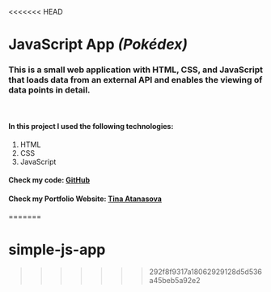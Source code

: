 <<<<<<< HEAD

# JavaScript App *(Pokédex)*

### This is a small web application with HTML, CSS, and JavaScript that loads data from an external API and enables the viewing of data points in detail.
<br>

#### In this project I used the following technologies:
1. HTML
2. CSS
3. JavaScript

#### Check my code: <a href=https://github.com/Tinnkie/portfolio-website target="_blank"> GitHub </a>
#### Check my Portfolio Website: <a href=https://tina-atanasova.netlify.app/index.html target="_blank"> Tina Atanasova </a>
=======
# simple-js-app
>>>>>>> 292f8f9317a18062929128d5d536a45beb5a92e2
